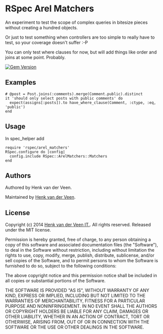 # RSpec Arel Matchers

An experiment to test the scope of complex queries in bitesize pieces without creating a hundred objects.

Or just to test something when controllers are too simple to really have to test, so your coverage doesn't suffer :-P

You can only test where clauses for now, but will add things like order and joins at some point. Probably.

[![Gem Version](https://badge.fury.io/rb/rspec-arel-matchers.svg)](http://badge.fury.io/rb/rspec-arel-matchers)

## Examples

```
# @post = Post.joins(:comments).merge(Comment.public).distinct
it 'should only select posts with public comments' do
  expect(assigns[:posts]).to have_where_clause(Comment, :ctype, :eq, 'public')
end
```

## Usage

In spec_helper add

```
require 'rspec/arel_matchers'
RSpec.configure do |config|
  config.include RSpec::ArelMatchers::Matchers
end
```

## Authors

Authored by Henk van der Veen.

Maintained by [Henk van der Veen](http://hampei.github.io/).

## License

Copyright (c) 2014 [Henk van der Veen IT.](http://hampei.github.io/).
All rights reserved. Released under the MIT license.

Permission is hereby granted, free of charge, to any person obtaining a copy
of this software and associated documentation files (the "Software"), to deal
in the Software without restriction, including without limitation the rights
to use, copy, modify, merge, publish, distribute, sublicense, and/or sell
copies of the Software, and to permit persons to whom the Software is
furnished to do so, subject to the following conditions:

The above copyright notice and this permission notice shall be included in
all copies or substantial portions of the Software.

THE SOFTWARE IS PROVIDED "AS IS", WITHOUT WARRANTY OF ANY KIND, EXPRESS OR
IMPLIED, INCLUDING BUT NOT LIMITED TO THE WARRANTIES OF MERCHANTABILITY,
FITNESS FOR A PARTICULAR PURPOSE AND NONINFRINGEMENT. IN NO EVENT SHALL THE
AUTHORS OR COPYRIGHT HOLDERS BE LIABLE FOR ANY CLAIM, DAMAGES OR OTHER
LIABILITY, WHETHER IN AN ACTION OF CONTRACT, TORT OR OTHERWISE, ARISING FROM,
OUT OF OR IN CONNECTION WITH THE SOFTWARE OR THE USE OR OTHER DEALINGS IN
THE SOFTWARE.
